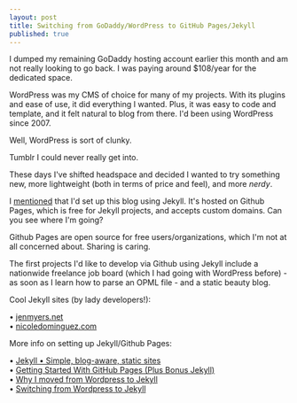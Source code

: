 ```yaml
---
layout: post
title: Switching from GoDaddy/WordPress to GitHub Pages/Jekyll
published: true
---
```


I dumped my remaining GoDaddy hosting account earlier this month and am not really looking to go back. I was paying around $108/year for the dedicated space.

WordPress was my CMS of choice for many of my projects. With its plugins and ease of use, it did everything I wanted. Plus, it was easy to code and template, and it felt natural to blog from there. I'd been using WordPress since 2007.

Well, WordPress is sort of clunky.

Tumblr I could never really get into. 

These days I've shifted headspace and decided I wanted to try something new, more lightweight (both in terms of price and feel), and more _nerdy_.

I [mentioned](http://marsadie.github.io/2014/06/13/its-friday-13th/) that I'd set up this blog using Jekyll. It's hosted on Github Pages, which is free for Jekyll projects, and accepts custom domains. Can you see where I'm going?

Github Pages are open source for free users/organizations, which I'm not at all concerned about. Sharing is caring. 

The first projects I'd like to develop via Github using Jekyll include a nationwide freelance job board (which I had going with WordPress before) - as soon as I learn how to parse an OPML file - and a static beauty blog.

Cool Jekyll sites (by lady developers!):

&bull; [jenmyers.net](http://jenmyers.net)  
&bull; [nicoledominguez.com](http://nicoledominguez.com)

More info on setting up Jekyll/Github Pages:

&bull; [Jekyll &bull; Simple, blog-aware, static sites](http://jekyllrb.com)  
&bull; [Getting Started With GitHub Pages (Plus Bonus Jekyll)](http://24ways.org/2013/get-started-with-github-pages/)  
&bull; [Why I moved from Wordpress to Jekyll](http://bdunagan.com/2013/11/08/why-i-moved-from-wordpress-to-jekyll/)  
&bull; [Switching from Wordpress to Jekyll](http://jbeckwith.com/2013/07/17/wordpress-to-jekyll/)
